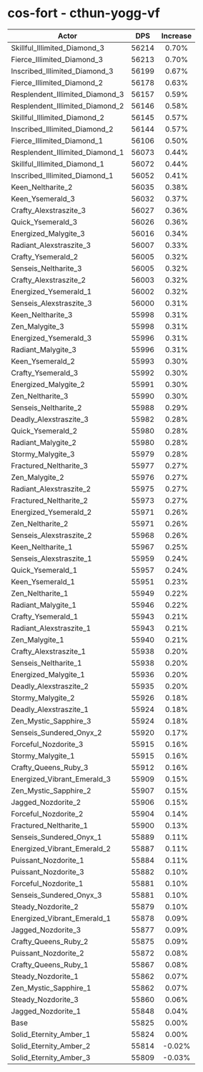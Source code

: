 # cos-fort - cthun-yogg-vf
| Actor | DPS | Increase |
|---|:---:|:---:|
|Skillful_Illimited_Diamond_3|56214|0.70%|
|Fierce_Illimited_Diamond_3|56213|0.70%|
|Inscribed_Illimited_Diamond_3|56199|0.67%|
|Fierce_Illimited_Diamond_2|56178|0.63%|
|Resplendent_Illimited_Diamond_3|56157|0.59%|
|Resplendent_Illimited_Diamond_2|56146|0.58%|
|Skillful_Illimited_Diamond_2|56145|0.57%|
|Inscribed_Illimited_Diamond_2|56144|0.57%|
|Fierce_Illimited_Diamond_1|56106|0.50%|
|Resplendent_Illimited_Diamond_1|56073|0.44%|
|Skillful_Illimited_Diamond_1|56072|0.44%|
|Inscribed_Illimited_Diamond_1|56052|0.41%|
|Keen_Neltharite_2|56035|0.38%|
|Keen_Ysemerald_3|56032|0.37%|
|Crafty_Alexstraszite_3|56027|0.36%|
|Quick_Ysemerald_3|56026|0.36%|
|Energized_Malygite_3|56016|0.34%|
|Radiant_Alexstraszite_3|56007|0.33%|
|Crafty_Ysemerald_2|56005|0.32%|
|Senseis_Neltharite_3|56005|0.32%|
|Crafty_Alexstraszite_2|56003|0.32%|
|Energized_Ysemerald_1|56002|0.32%|
|Senseis_Alexstraszite_3|56000|0.31%|
|Keen_Neltharite_3|55998|0.31%|
|Zen_Malygite_3|55998|0.31%|
|Energized_Ysemerald_3|55996|0.31%|
|Radiant_Malygite_3|55996|0.31%|
|Keen_Ysemerald_2|55993|0.30%|
|Crafty_Ysemerald_3|55992|0.30%|
|Energized_Malygite_2|55991|0.30%|
|Zen_Neltharite_3|55990|0.30%|
|Senseis_Neltharite_2|55988|0.29%|
|Deadly_Alexstraszite_3|55982|0.28%|
|Quick_Ysemerald_2|55980|0.28%|
|Radiant_Malygite_2|55980|0.28%|
|Stormy_Malygite_3|55979|0.28%|
|Fractured_Neltharite_3|55977|0.27%|
|Zen_Malygite_2|55976|0.27%|
|Radiant_Alexstraszite_2|55975|0.27%|
|Fractured_Neltharite_2|55973|0.27%|
|Energized_Ysemerald_2|55971|0.26%|
|Zen_Neltharite_2|55971|0.26%|
|Senseis_Alexstraszite_2|55968|0.26%|
|Keen_Neltharite_1|55967|0.25%|
|Senseis_Alexstraszite_1|55959|0.24%|
|Quick_Ysemerald_1|55957|0.24%|
|Keen_Ysemerald_1|55951|0.23%|
|Zen_Neltharite_1|55949|0.22%|
|Radiant_Malygite_1|55946|0.22%|
|Crafty_Ysemerald_1|55943|0.21%|
|Radiant_Alexstraszite_1|55943|0.21%|
|Zen_Malygite_1|55940|0.21%|
|Crafty_Alexstraszite_1|55938|0.20%|
|Senseis_Neltharite_1|55938|0.20%|
|Energized_Malygite_1|55936|0.20%|
|Deadly_Alexstraszite_2|55935|0.20%|
|Stormy_Malygite_2|55926|0.18%|
|Deadly_Alexstraszite_1|55924|0.18%|
|Zen_Mystic_Sapphire_3|55924|0.18%|
|Senseis_Sundered_Onyx_2|55920|0.17%|
|Forceful_Nozdorite_3|55915|0.16%|
|Stormy_Malygite_1|55915|0.16%|
|Crafty_Queens_Ruby_3|55912|0.16%|
|Energized_Vibrant_Emerald_3|55909|0.15%|
|Zen_Mystic_Sapphire_2|55907|0.15%|
|Jagged_Nozdorite_2|55906|0.15%|
|Forceful_Nozdorite_2|55904|0.14%|
|Fractured_Neltharite_1|55900|0.13%|
|Senseis_Sundered_Onyx_1|55889|0.11%|
|Energized_Vibrant_Emerald_2|55887|0.11%|
|Puissant_Nozdorite_1|55884|0.11%|
|Puissant_Nozdorite_3|55882|0.10%|
|Forceful_Nozdorite_1|55881|0.10%|
|Senseis_Sundered_Onyx_3|55881|0.10%|
|Steady_Nozdorite_2|55879|0.10%|
|Energized_Vibrant_Emerald_1|55878|0.09%|
|Jagged_Nozdorite_3|55877|0.09%|
|Crafty_Queens_Ruby_2|55875|0.09%|
|Puissant_Nozdorite_2|55872|0.08%|
|Crafty_Queens_Ruby_1|55867|0.08%|
|Steady_Nozdorite_1|55862|0.07%|
|Zen_Mystic_Sapphire_1|55862|0.07%|
|Steady_Nozdorite_3|55860|0.06%|
|Jagged_Nozdorite_1|55848|0.04%|
|Base|55825|0.00%|
|Solid_Eternity_Amber_1|55824|0.00%|
|Solid_Eternity_Amber_2|55814|-0.02%|
|Solid_Eternity_Amber_3|55809|-0.03%|
